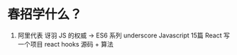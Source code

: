 # 春招学什么？

  1. 阿里代表 讶羽
     JS 的权威 -> ES6 系列  underscore Javascript 15篇
     React 写一个项目  react hooks
     源码 + 算法
     